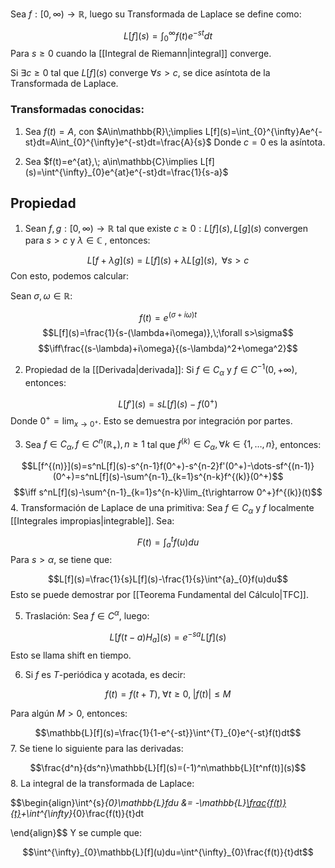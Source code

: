 
Sea $f:[0,\infty)\rightarrow\mathbb{R}$, luego su Transformada de Laplace se define como: 

$$L[f](s)=\int^{\infty}_{0}f(t)e^{-st}dt$$ 
Para $s\geq 0$ cuando la [[Integral de Riemann|integral]] converge. 

Si $\exists c\geq 0$ tal que $L[f](s)$ converge $\forall s>c$, se dice asíntota de la Transformada de Laplace. 

### Transformadas conocidas: 

1. Sea $f(t)=A$, con $A\in\mathbb{R}\;\implies L[f](s)=\int_{0}^{\infty}Ae^{-st}dt=A\int_{0}^{\infty}e^{-st}dt=\frac{A}{s}$
Donde $c=0$ es la asíntota. 

2. Sea $f(t)=e^{at},\; a\in\mathbb{C}\implies L[f](s)=\int^{\infty}_{0}e^{at}e^{-st}dt=\frac{1}{s-a}$


## Propiedad 

1. Sean $f,g:[0,\infty)\rightarrow\mathbb{R}$ tal que existe $c\geq 0: L[f](s),L[g](s)$ convergen para $s>c$ y $\lambda\in\mathbb{C}$ , entonces: 

$$L[f+\lambda g](s)=L[f](s)+\lambda L[g](s),\;\;\forall s>c$$ 
Con esto, podemos calcular: 

Sean $\sigma,\omega\in\mathbb{R}$: 

$$f(t)=e^{(\sigma + i\omega)t}$$ $$L[f](s)=\frac{1}{s-(\lambda+i\omega)},\;\forall s>\sigma$$ 
$$\iff\frac{(s-\lambda)+i\omega}{(s-\lambda)^2+\omega^2}$$ 

2. Propiedad de la [[Derivada|derivada]]: Si $f\in C_{\alpha}$  y $f\in C^{-1}(0,+\infty)$, entonces: 

$$L[f'](s)=sL[f](s)-f(0^+)$$ 
Donde $0^+=\lim_{x\rightarrow 0^+}$. Esto se demuestra por integración por partes. 

3. Sea $f\in C_\alpha, f\in C^n(\mathbb{R}_+), n\geq 1$ tal que $f^{(k)}\in C_\alpha, \forall k\in\lbrace 1,\dots,n\rbrace$, entonces: 

$$L[f^{(n)}](s)=s^nL[f](s)-s^{n-1}f(0^+)-s^{n-2}f'(0^+)-\dots-sf^{(n-1)}(0^+)=s^nL[f](s)-\sum^{n-1}_{k=1}s^{n-k}f^{(k)}(0^+)$$ $$\iff s^nL[f](s)-\sum^{n-1}_{k=1}s^{n-k}\lim_{t\rightarrow 0^+}f^{(k)}(t)$$ 
4. Transformación de Laplace de una primitiva: Sea $f\in C_\alpha$ y $f$ localmente [[Integrales impropias|integrable]]. Sea: 

$$F(t)=\int^{t}_{a}f(u)du$$ 
Para $s>\alpha$, se tiene que: 

$$L[f](s)=\frac{1}{s}L[f](s)-\frac{1}{s}\int^{a}_{0}f(u)du$$ 
Esto se puede demostrar por [[Teorema Fundamental del Cálculo|TFC]]. 

5. Traslación: Sea $f\in C^\alpha$, luego: 

$$L[f(t-a)H_a](s)=e^{-sa}L[f](s)$$ 
Esto se llama shift en tiempo. 

6. Si $f$ es $T$-periódica y acotada, es decir: 

$$f(t)=f(t+T),\;\forall t\geq 0,\;\vert f(t)\vert\leq M$$

Para algún $M>0$, entonces: 

$$\mathbb{L}[f](s)=\frac{1}{1-e^{-st}}\int^{T}_{0}e^{-st}f(t)dt$$ 
7. Se tiene lo siguiente para las derivadas: 

$$\frac{d^n}{ds^n}\mathbb{L}[f](s)=(-1)^n\mathbb{L}[t^nf(t)](s)$$ 
8. La integral de la transformada de Laplace: 

$$\begin{align}\int^{s}_{0}\mathbb{L}[f](u)du &= -\mathbb{L}[\frac{f(t)}{t}](s)+\int^{\infty}_{0}\frac{f(t)}{t}dt

\end{align}$$ 
Y se cumple que: 

$$\int^{\infty}_{0}\mathbb{L}[f](u)du=\int^{\infty}_{0}\frac{f(t)}{t}dt$$

